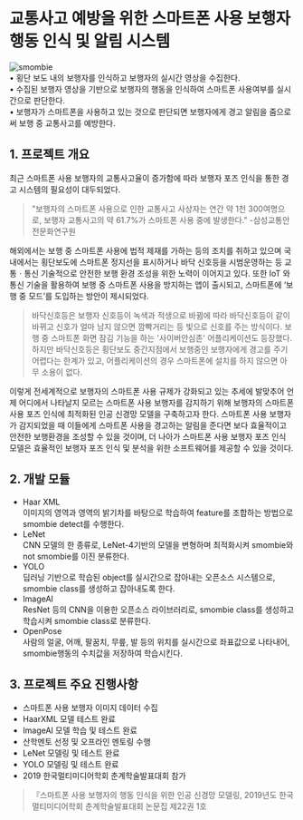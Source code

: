 # 교통사고 예방을 위한 스마트폰 사용 보행자 행동 인식 및 알림 시스템

![smombie](https://user-images.githubusercontent.com/41510487/58851628-8092cc80-86ce-11e9-8363-eb456369161b.jpg)   
•	횡단 보도 내의 보행자를 인식하고 보행자의 실시간 영상을 수집한다.     
•	수집된 보행자 영상을 기반으로 보행자의 행동을 인식하여 스마트폰 사용여부를 실시간으로 판단한다.    
•	보행자가 스마트폰을 사용하고 있는 것으로 판단되면 보행자에게 경고 알림을 줌으로써 보행 중 교통사고를 예방한다.   




## 1. 프로젝트 개요
최근 스마트폰 사용 보행자의 교통사고율이 증가함에 따라 보행자 포즈 인식을 통한 경고 시스템의 필요성이 대두되었다. 
> "보행자의 스마트폰 사용으로 인한 교통사고 사상자는 연간 약 1천 300여명으로, 보행자 교통사고의 약 61.7%가 스마트폰 사용 중에 발생한다." -삼성교통안전문화연구원   
   
해외에서는 보행 중 스마트폰 사용에 법적 제재를 가하는 등의 조치를 취하고 있으며 국내에서는 횡단보도에 스마트폰 정지선을 표시하거나 바닥 신호등을 시범운영하는 등 교통ㆍ통신 기술적으로 안전한 보행 환경 조성을 위한 노력이 이어지고 있다. 또한 IoT 와 통신 기술을 활용하여 보행 중 스마트폰 사용을 방지하는 앱이 출시되고, 스마트폰에 ‘보행 중 모드’를 도입하는 방안이 제시되었다.   
   
> 바닥신호등은 보행자 신호등이 녹색과 적생으로 바뀜에 따라 바닥신호등이 같이 바뀌고 신호가 얼마 남지 않으면 깜빡거리는 등 빛으로 신호를 주는 방식이다. 보행 중 스마트폰 화면 잠김 기능을 하는 '사이버안심존' 어플리케이션도 등장했다. 하지만 바닥신호등은 횡단보도 중간지점에서 보행중인 보행자에게 경고를 주기 어렵다는 한계가 있고, 어플리케이션의 경우 스마트폰에 설치를 하지 않으면 아무 소용이 없다.   
   
이렇게 전세계적으로 보행자의 스마트폰 사용 규제가 강화되고 있는 추세에 발맞추어 언제 어디에서 나타날지 모르는 스마트폰 사용 보행자를 감지하기 위해 보행자의 스마트폰 사용 포즈 인식에 최적화된 인공 신경망 모델을 구축하고자 한다. 스마트폰 사용 보행자가 감지되었을 때 이들에게 스마트폰 사용을 경고하는 알림을 준다면 보다 효율적이고 안전한 보행환경을 조성할 수 있을 것이며, 더 나아가 스마트폰 사용 보행자 포즈 인식 모델은 효율적인 보행자 포즈 인식 및 분석을 위한 소프트웨어를 제공할 수 있을 것이다.   
   
   
   
## 2. 개발 모듈   
- Haar XML   
이미지의 영역과 영역의 밝기차를 바탕으로 학습하여  feature를 조합하는 방법으로  smombie  detect를 수행한다.    
- LeNet   
CNN 모델의 한 종류로, LeNet-4기반의 모델을 변형하며 최적화시켜 smombie와 not smombie를 이진 분류한다.   
- YOLO   
딥러닝 기반으로 학습된 object를 실시간으로 잡아내는 오픈소스 시스템으로, smombie class를 생성하고 잡아내도록 한다.   
- ImageAI   
ResNet 등의 CNN을 이용한 오픈소스 라이브러리로, smombie class를 생성하고 학습시켜 smombie class로  분류한다.    
- OpenPose   
사람의 얼굴, 어깨, 팔꿈치, 무릎, 발 등의 위치를 실시간으로 좌표값으로 나타내어, smombie행동의 수치값을 저장하여 학습시킨다.   
   
   
   
## 3. 프로젝트 주요 진행사항
- 스마트폰 사용 보행자 이미지 데이터 수집   
- HaarXML 모델 테스트 완료   
- ImageAI 모델 학습 및 테스트 완료   
- 산학멘토 선정 및 오프라인 멘토링 수행   
- LeNet 모델링 및 테스트 완료   
- YOLO 모델링 및 테스트 완료   
- 2019 한국멀티미디어학회 춘계학술발표대회 참가   
>『스마트폰 사용 보행자의 행동 인식을 위한 인공 신경망 모델링, 2019년도 한국멀티미디어학회 춘계학술발표대회 논문집 제22권 1호
   
